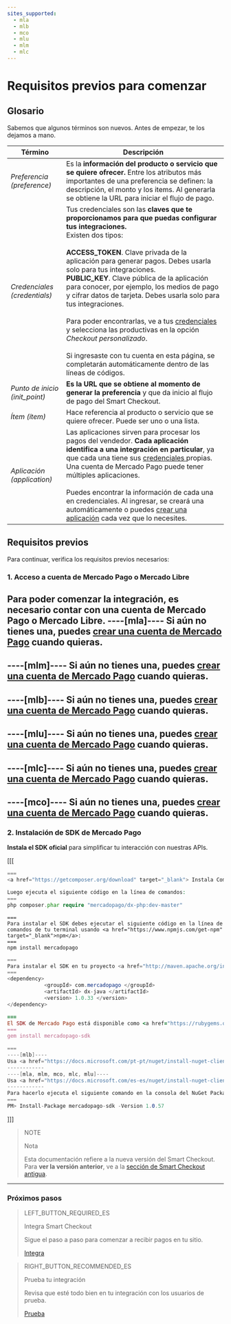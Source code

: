 ```yaml
---
sites_supported:
  - mla
  - mlb
  - mco
  - mlu
  - mlm
  - mlc
---
```


# Requisitos previos para comenzar


## Glosario

Sabemos que algunos términos son nuevos. Antes de empezar, te los dejamos a mano.

Término | Descripción
------------ | -------------
_Preferencia (preference)_ | Es la **información del producto o servicio que se quiere ofrecer.** Entre los atributos más importantes de una preferencia se definen: la descripción, el monto y los items. Al generarla se obtiene la URL para iniciar el flujo de pago.
_Credenciales (credentials)_ | Tus credenciales son las **claves que te proporcionamos para que puedas configurar tus integraciones.**<br/>Existen dos tipos:<br/><br/>**ACCESS_TOKEN**. Clave privada de la aplicación para generar pagos. Debes usarla solo para tus integraciones.<br/>**PUBLIC_KEY**. Clave pública de la aplicación para conocer, por ejemplo, los medios de pago y cifrar datos de tarjeta. Debes usarla solo para tus integraciones.<br/><br/>Para poder encontrarlas, ve a tus <a href="[FAKER][CREDENTIALS][URL]" target="_blank"> credenciales </a> y selecciona las productivas en la opción _Checkout personalizado_.<br/><br/>Si ingresaste con tu cuenta en esta página, se completarán automáticamente dentro de las líneas de códigos.
_Punto de inicio (init_point)_ | **Es la URL que se obtiene al momento de generar la preferencia** y que da inicio al flujo de pago del Smart Checkout.
_Ítem (ítem)_ | Hace referencia al producto o servicio que se quiere ofrecer. Puede ser uno o una lista.
_Aplicación (application)_ | Las aplicaciones sirven para procesar los pagos del vendedor. **Cada aplicación identifica a una integración en particular**, ya que cada una tiene sus <a href="[FAKER][CREDENTIALS][URL]" target="_blank"> credenciales </a>propias. Una cuenta de Mercado Pago puede tener múltiples aplicaciones.<br/><br/>Puedes encontrar la información de cada una en credenciales. Al ingresar, se creará una automáticamente o puedes <a href="https://applications.mercadopago.com/" target="_blank"> crear una aplicación</a> cada vez que lo necesites.

## Requisitos previos

Para continuar, verifica los requisitos previos necesarios:

### 1. Acceso a cuenta de Mercado Pago o Mercado Libre
Para poder comenzar la integración, es necesario **contar con una cuenta de Mercado Pago o Mercado Libre**.
----[mla]----
Si aún no tienes una, puedes <a href="https://www.mercadopago.com.ar/" target="_blank"> crear una cuenta de Mercado Pago</a> cuando quieras.
------------
----[mlm]----
Si aún no tienes una, puedes <a href="https://www.mercadopago.com.mx/" target="_blank"> crear una cuenta de Mercado Pago</a> cuando quieras.
------------
----[mlb]----
Si aún no tienes una, puedes <a href="https://www.mercadopago.com.br/" target="_blank"> crear una cuenta de Mercado Pago</a> cuando quieras.
------------
----[mlu]----
Si aún no tienes una, puedes <a href="https://www.mercadopago.com.uy/" target="_blank"> crear una cuenta de Mercado Pago</a> cuando quieras.
------------
----[mlc]----
Si aún no tienes una, puedes <a href="https://www.mercadopago.cl/" target="_blank"> crear una cuenta de Mercado Pago</a> cuando quieras.
------------
----[mco]----
Si aún no tienes una, puedes <a href="https://www.mercadopago.com.co/" target="_blank"> crear una cuenta de Mercado Pago</a> cuando quieras.
------------

### 2. Instalación de SDK de Mercado Pago
**Instala el SDK oficial** para simplificar tu interacción con nuestras APIs.

[[[
```php
===
<a href="https://getcomposer.org/download" target="_blank"> Instala Composer</a> para usar el SDK.

Luego ejecuta el siguiente código en la línea de comandos:
===
php composer.phar require "mercadopago/dx-php:dev-master"
```
```node
===
Para instalar el SDK debes ejecutar el siguiente código en la línea de comandos de tu terminal usando <a href="https://www.npmjs.com/get-npm" target="_blank">npm</a>:
===
npm install mercadopago
```
```java
===
Para instalar el SDK en tu proyecto <a href="http://maven.apache.org/install.html" target="_blank"> Maven </a> agrega la siguiente dependencia en tu archivo pom.xml y luego ejecuta 'maven install'.
===
<dependency>
		    <groupId> com.mercadopago </groupId>
		    <artifactId> dx-java </artifactId>
		    <version> 1.0.33 </version>
</dependency>
```
```ruby
===
El SDK de Mercado Pago está disponible como <a href="https://rubygems.org/gems/mercadopago-sdk" target="_blank"> gema</a>, para instalarla debes ejecutar el siguiente código en la línea de comandos:
===
gem install mercadopago-sdk
```
```csharp
===
----[mlb]----
Usa <a href="https://docs.microsoft.com/pt-pt/nuget/install-nuget-client-tools" target="_blank"> NuGet</a> para instalar el SDK .NET de Mercado Pago.
------------
----[mla, mlm, mco, mlc, mlu]----
Usa <a href="https://docs.microsoft.com/es-es/nuget/install-nuget-client-tools" target="_blank"> NuGet</a> para instalar el SDK .NET de Mercado Pago.
------------
Para hacerlo ejecuta el siguiente comando en la consola del NuGet Package Manager:
===
PM> Install-Package mercadopago-sdk -Version 1.0.57
```
]]]

> NOTE
>
> Nota
>
> Esta documentación refiere a la nueva versión del Smart Checkout. Para **ver la versión anterior**, ve a la [sección de Smart Checkout antigua](https://www.mercadopago.com.ar/developers/es/guides/payments/web-payment-checkout/v1/introduction/).

---

### Próximos pasos

> LEFT_BUTTON_REQUIRED_ES
>
> Integra Smart Checkout
>
> Sigue el paso a paso para comenzar a recibir pagos en tu sitio.
>
> [Integra](http://www.mercadopago.com.ar/developers/es/guides/payments/web-payment-checkout/integration/)

> RIGHT_BUTTON_RECOMMENDED_ES
>
> Prueba tu integración
>
> Revisa que esté todo bien en tu integración con los usuarios de prueba.
>
> [Prueba](http://www.mercadopago.com.ar/developers/es/guides/payments/web-payment-checkout/test-integration/)
